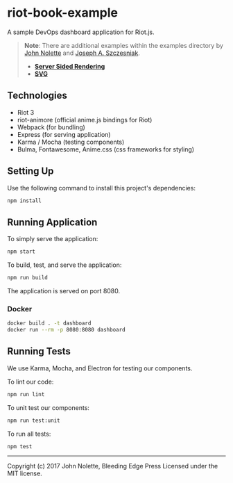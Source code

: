 # riot-book-example

A sample DevOps dashboard application for Riot.js.

> **Note**: There are additional examples within the examples directory by [John Nolette](https://github.com/neetjn) and [Joseph A. Szczesniak](https://github.com/nukapunk).
> - [**Server Sided Rendering**](https://github.com/backstopmedia/riot-book-example/tree/master/examples/ssr-example)
> - [**SVG**](https://github.com/backstopmedia/riot-book-example/tree/master/examples/svg-example)

## Technologies

* Riot 3
* riot-animore (official anime.js bindings for Riot)
* Webpack (for bundling)
* Express (for serving application)
* Karma / Mocha (testing components)
* Bulma, Fontawesome, Anime.css (css frameworks for styling)

## Setting Up

Use the following command to install this project's dependencies:

```bash
npm install
```

## Running Application

To simply serve the application:

```bash
npm start
```

To build, test, and serve the application:

```bash
npm run build
```

The application is served on port 8080.

### Docker

```bash
docker build . -t dashboard
docker run --rm -p 8080:8080 dashboard
```

## Running Tests

We use Karma, Mocha, and Electron for testing our components.

To lint our code:

```bash
npm run lint
```

To unit test our components:

```bash
npm run test:unit
```

To run all tests:

```bash
npm test
```

---

Copyright (c) 2017 John Nolette, Bleeding Edge Press Licensed under the MIT license.
